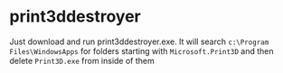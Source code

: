 # print3ddestroyer

Just download and run print3ddestroyer.exe. It will search `c:\Program Files\WindowsApps` for folders starting with `Microsoft.Print3D` and then delete `Print3D.exe` from inside of them